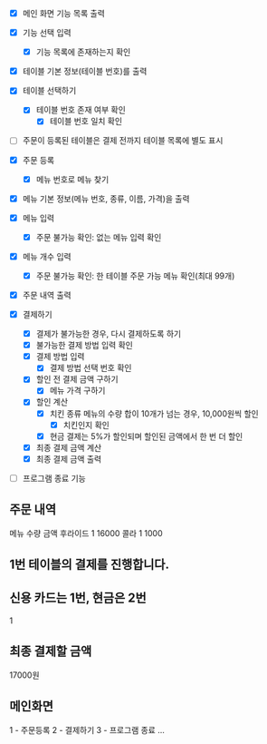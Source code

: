 - [x] 메인 화면 기능 목록 출력
- [x] 기능 선택 입력
  - [x] 기능 목록에 존재하는지 확인 

- [x] 테이블 기본 정보(테이블 번호)를 출력
- [x] 테이블 선택하기
  - [x] 테이블 번호 존재 여부 확인
    - [x] 테이블 번호 일치 확인
- [ ] 주문이 등록된 테이블은 결제 전까지 테이블 목록에 별도 표시

- [x] 주문 등록
  - [x] 메뉴 번호로 메뉴 찾기
- [x] 메뉴 기본 정보(메뉴 번호, 종류, 이름, 가격)을 출력
- [x] 메뉴 입력
  - [x] 주문 불가능 확인: 없는 메뉴 입력 확인
- [x] 메뉴 개수 입력
  - [x] 주문 불가능 확인: 한 테이블 주문 가능 메뉴 확인(최대 99개)
- [x] 주문 내역 출력 

- [x] 결제하기
  - [x] 결제가 불가능한 경우, 다시 결제하도록 하기
   - [x] 불가능한 결제 방법 입력 확인
  - [x] 결제 방법 입력
    - [x] 결제 방법 선택 번호 확인 
  - [x] 할인 전 결제 금액 구하기 
    - [x] 메뉴 가격 구하기 
  - [x] 할인 계산
    - [x] 치킨 종류 메뉴의 수량 합이 10개가 넘는 경우, 10,000원씩 할인
      - [x] 치킨인지 확인 
    - [x] 현금 결제는 5%가 할인되며 할인된 금액에서 한 번 더 할인
  - [x] 최종 결제 금액 계산
  - [x] 최종 결제 금액 출력

- [ ] 프로그램 종료 기능




## 주문 내역
메뉴 수량 금액
후라이드 1 16000
콜라 1 1000

## 1번 테이블의 결제를 진행합니다.
## 신용 카드는 1번, 현금은 2번
1

## 최종 결제할 금액
17000원

## 메인화면
1 - 주문등록
2 - 결제하기
3 - 프로그램 종료
...